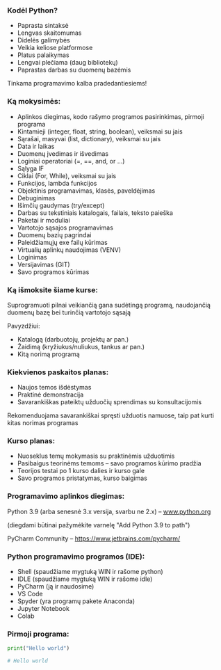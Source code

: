 ### Kodėl Python?
* Paprasta sintaksė
* Lengvas skaitomumas
* Didelės galimybės
* Veikia keliose platformose
* Platus palaikymas
* Lengvai plečiama (daug bibliotekų)
* Paprastas darbas su duomenų bazėmis
  
Tinkama programavimo kalba pradedantiesiems!

### Ką mokysimės:
* Aplinkos diegimas, kodo rašymo programos pasirinkimas, pirmoji programa
* Kintamieji (integer, float, string, boolean), veiksmai su jais
* Sąrašai, masyvai (list, dictionary), veiksmai su jais
* Data ir laikas
* Duomenų įvedimas ir išvedimas
* Loginiai operatoriai (=, ==, and, or ...)
* Sąlyga IF
* Ciklai (For, While), veiksmai su jais
* Funkcijos, lambda funkcijos
* Objektinis programavimas, klasės, paveldėjimas
* Debuginimas
* Išimčių gaudymas (try/except)
* Darbas su tekstiniais katalogais, failais, teksto paieška
* Paketai ir moduliai
* Vartotojo sąsajos programavimas
* Duomenų bazių pagrindai
* Paleidžiamųjų exe failų kūrimas
* Virtualių aplinkų naudojimas (VENV)
* Loginimas
* Versijavimas (GIT)
* Savo programos kūrimas

### Ką išmoksite šiame kurse:
Suprogramuoti pilnai veikiančią gana sudėtingą programą, naudojančią duomenų bazę bei turinčią vartotojo sąsają

Pavyzdžiui:

* Katalogą (darbuotojų, projektų ar pan.)
* Žaidimą (kryžiukus/nuliukus, tankus ar pan.)
* Kitą norimą programą

### Kiekvienos paskaitos planas:
* Naujos temos išdėstymas
* Praktinė demonstracija
* Savarankiškas pateiktų užduočių sprendimas su konsultacijomis
  
Rekomenduojama savarankiškai spręsti užduotis namuose, taip pat kurti kitas norimas programas

### Kurso planas:
* Nuoseklus temų mokymasis su praktinėmis užduotimis
* Pasibaigus teorinėms temoms – savo programos kūrimo pradžia
* Teorijos testai po 1 kurso dalies ir kurso gale
* Savo programos pristatymas, kurso baigimas

### Programavimo aplinkos diegimas:
Python 3.9 (arba senesnė 3.x versija, svarbu ne 2.x) – www.python.org

(diegdami būtinai pažymėkite varnelę "Add Python 3.9 to path")

PyCharm Community – https://www.jetbrains.com/pycharm/

### Python programavimo programos (IDE):
* Shell (spaudžiame mygtuką WIN ir rašome python)
* IDLE (spaudžiame mygtuką WIN ir rašome idle)
* PyCharm (ją ir naudosime)
* VS Code
* Spyder (yra programų pakete Anaconda)
* Jupyter Notebook
* Colab

### Pirmoji programa:
```python
print("Hello world")

# Hello world
```
